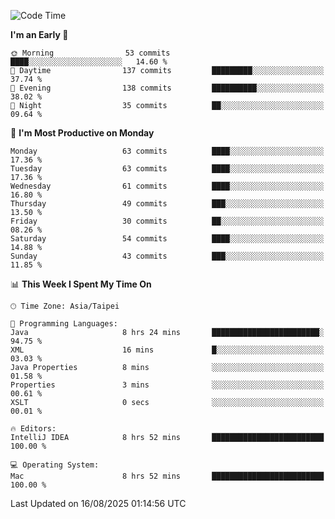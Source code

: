 <!--START_SECTION:waka-->
![Code Time](http://img.shields.io/badge/Code%20Time-2%2C296%20hrs%2021%20mins-blue)

**I'm an Early 🐤** 

```text
🌞 Morning                53 commits          ████░░░░░░░░░░░░░░░░░░░░░   14.60 % 
🌆 Daytime                137 commits         █████████░░░░░░░░░░░░░░░░   37.74 % 
🌃 Evening                138 commits         ██████████░░░░░░░░░░░░░░░   38.02 % 
🌙 Night                  35 commits          ██░░░░░░░░░░░░░░░░░░░░░░░   09.64 % 
```
📅 **I'm Most Productive on Monday** 

```text
Monday                   63 commits          ████░░░░░░░░░░░░░░░░░░░░░   17.36 % 
Tuesday                  63 commits          ████░░░░░░░░░░░░░░░░░░░░░   17.36 % 
Wednesday                61 commits          ████░░░░░░░░░░░░░░░░░░░░░   16.80 % 
Thursday                 49 commits          ███░░░░░░░░░░░░░░░░░░░░░░   13.50 % 
Friday                   30 commits          ██░░░░░░░░░░░░░░░░░░░░░░░   08.26 % 
Saturday                 54 commits          ████░░░░░░░░░░░░░░░░░░░░░   14.88 % 
Sunday                   43 commits          ███░░░░░░░░░░░░░░░░░░░░░░   11.85 % 
```


📊 **This Week I Spent My Time On** 

```text
🕑︎ Time Zone: Asia/Taipei

💬 Programming Languages: 
Java                     8 hrs 24 mins       ████████████████████████░   94.75 % 
XML                      16 mins             █░░░░░░░░░░░░░░░░░░░░░░░░   03.03 % 
Java Properties          8 mins              ░░░░░░░░░░░░░░░░░░░░░░░░░   01.58 % 
Properties               3 mins              ░░░░░░░░░░░░░░░░░░░░░░░░░   00.61 % 
XSLT                     0 secs              ░░░░░░░░░░░░░░░░░░░░░░░░░   00.01 % 

🔥 Editors: 
IntelliJ IDEA            8 hrs 52 mins       █████████████████████████   100.00 % 

💻 Operating System: 
Mac                      8 hrs 52 mins       █████████████████████████   100.00 % 
```


 Last Updated on 16/08/2025 01:14:56 UTC
<!--END_SECTION:waka-->
